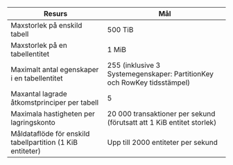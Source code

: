 | Resurs | Mål |
|----------|---------------|
| Maxstorlek på enskild tabell | 500 TiB |
| Maxstorlek på en tabellentitet | 1 MiB |
| Maximalt antal egenskaper i en tabellentitet | 255 (inklusive 3 Systemegenskaper: PartitionKey och RowKey tidsstämpel) |
| Maxantal lagrade åtkomstprinciper per tabell | 5 |
| Maximala hastigheten per lagringskonto | 20 000 transaktioner per sekund (förutsatt att 1 KiB entitet storlek) |
| Måldataflöde för enskild tabellpartition (1 KiB entiteter) | Upp till 2000 entiteter per sekund |
